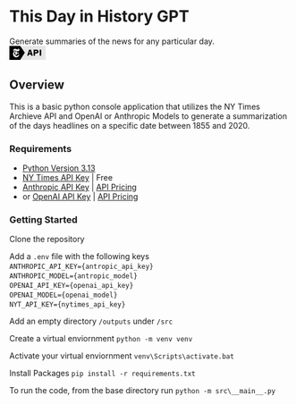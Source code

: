 # This Day in History GPT

Generate summaries of the news for any particular day.  
![Powered by NY Times Branding](/src/assets/images/poweredby_nytimes_65a.png)

## Overview

This is a basic python console application that utilizes the NY Times Archieve API and OpenAI or Anthropic Models to generate a summarization of the days headlines on a specific date between 1855 and 2020.

### Requirements

- [Python Version 3.13](https://www.python.org/downloads/)
- [NY Times API Key](https://developer.nytimes.com/get-started) | Free
- [Anthropic API Key](https://docs.anthropic.com/en/api/getting-started) | [API Pricing](https://www.anthropic.com/pricing#api)
- or [OpenAI API Key](https://platform.openai.com/docs/api-reference/introduction) | [API Pricing](https://openai.com/api/pricing/)

### Getting Started

Clone the repository

Add a `.env` file with the following keys  
`ANTHROPIC_API_KEY={antropic_api_key}`  
`ANTHROPIC_MODEL={antropic_model}`  
`OPENAI_API_KEY={openai_api_key}`  
`OPENAI_MODEL={openai_model}`  
`NYT_API_KEY={nytimes_api_key}`

Add an empty directory `/outputs` under `/src`

Create a virtual enviornment `python -m venv venv`

Activate your virtual enviornment `venv\Scripts\activate.bat`

Install Packages `pip install -r requirements.txt`

To run the code, from the base directory run `python -m src\__main__.py`

